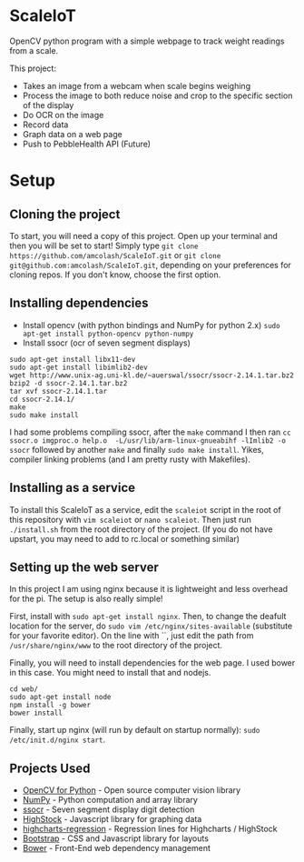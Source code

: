 # ScaleIoT
OpenCV python program with a simple webpage to track weight readings from a scale.

This project:
- Takes an image from a webcam when scale begins weighing
- Process the image to both reduce noise and crop to the specific section of the display
- Do OCR on the image
- Record data
- Graph data on a web page
- Push to PebbleHealth API (Future)

# Setup

## Cloning the project
To start, you will need a copy of this project. Open up your terminal and then you will be set to start! Simply type `git clone https://github.com/amcolash/ScaleIoT.git` or `git clone git@github.com:amcolash/ScaleIoT.git`, depending on your preferences for cloning repos. If you don't know, choose the first option.

## Installing dependencies
- Install opencv (with python bindings and NumPy for python 2.x)
  `sudo apt-get install python-opencv python-numpy`
- Install ssocr (ocr of seven segment displays)
```
sudo apt-get install libx11-dev
sudo apt-get install libimlib2-dev
wget http://www.unix-ag.uni-kl.de/~auerswal/ssocr/ssocr-2.14.1.tar.bz2
bzip2 -d ssocr-2.14.1.tar.bz2
tar xvf ssocr-2.14.1.tar
cd ssocr-2.14.1/
make
sudo make install
```

I had some problems compiling ssocr, after the `make` command I then ran `cc   ssocr.o imgproc.o help.o  -L/usr/lib/arm-linux-gnueabihf -lImlib2 -o ssocr` followed by another `make` and finally `sudo make install`. Yikes, compiler linking problems (and I am pretty rusty with Makefiles).

## Installing as a service
To install this ScaleIoT as a service, edit the `scaleiot` script in the root of this repository with `vim scaleiot` or `nano scaleiot`. Then just run `./install.sh` from the root directory of the project. (If you do not have upstart, you may need to add to rc.local or something similar)

## Setting up the web server
In this project I am using nginx because it is lightweight and less overhead for the pi. The setup is also really simple!

First, install with `sudo apt-get install nginx`. Then, to change the deafult location for the server, do `sudo vim /etc/nginx/sites-available` (substitute for your favorite editor). On the line with ``, just edit the path from `/usr/share/nginx/www` to the root directory of the project.

Finally, you will need to install dependencies for the web page. I used bower in this case. You might need to install that and nodejs.
```
cd web/
sudo apt-get install node
npm install -g bower
bower install
```

Finally, start up nginx (will run by default on startup normally): `sudo /etc/init.d/nginx start`.

## Projects Used
- [OpenCV for Python](http://opencv.org/) - Open source computer vision library
- [NumPy](http://www.numpy.org/) - Python computation and array library
- [ssocr](https://www.unix-ag.uni-kl.de/~auerswal/ssocr/) - Seven segment display digit detection
- [HighStock](http://www.highcharts.com/products/highstock) - Javascript library for graphing data
- [highcharts-regression](https://github.com/streamlinesocial/highcharts-regression) - Regression lines for Highcharts / HighStock
- [Bootstrap](http://getbootstrap.com/) - CSS and Javascript library for layouts
- [Bower](http://bower.io/) - Front-End web dependency management
